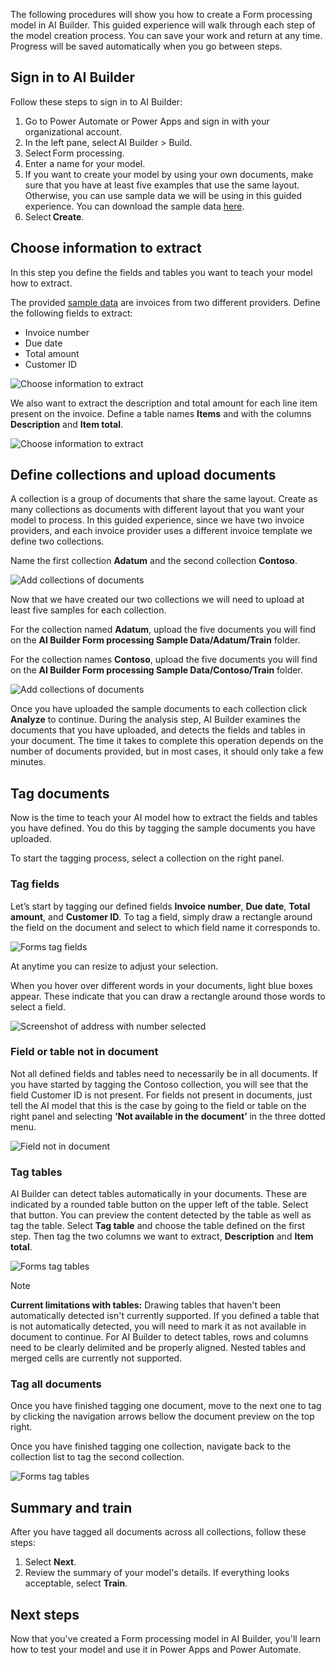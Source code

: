 The following procedures will show you how to create a Form processing model in AI Builder. This guided experience will walk through each step of the model creation process. You can save your work and return at any time. Progress will be saved automatically when you go between steps. 

## Sign in to AI Builder

Follow these steps to sign in to AI Builder:

1.  Go to Power Automate or Power Apps and sign in with your organizational account. 
1.  In the left pane, select AI Builder > Build. 
1.  Select Form processing. 
1.  Enter a name for your model. 
1.  If you want to create your model by using your own documents, make sure that you have at least five examples that use the same layout. Otherwise, you can use sample data we will be using in this guided experience. You can download the sample data [here](https://go.microsoft.com/fwlink/?linkid=2128080).  
1.  Select **Create**. 

## Choose information to extract 

In this step you define the fields and tables you want to teach your model how to extract. 
 
The provided [sample data](https://go.microsoft.com/fwlink/?linkid=2128080) are invoices from two different providers. Define the following fields to extract: 

 - Invoice number 
 - Due date 
 - Total amount 
 - Customer ID 

![Choose information to extract](../media/forms-choose-information.gif)

We also want to extract the description and total amount for each line item present on the invoice. Define a table names **Items** and with the columns **Description** and **Item total**. 

![Choose information to extract](../media/forms-choose-information-2.gif)

## Define collections and upload documents 

A collection is a group of documents that share the same layout. Create as many collections as documents with different layout that you want your model to process. In this guided experience, since we have two invoice providers, and each invoice provider uses a different invoice template we define two collections. 
 
Name the first collection **Adatum** and the second collection **Contoso**.  

![Add collections of documents](../media/form-processing-add-collections.gif)
 
Now that we have created our two collections we will need to upload at least five samples for each collection. 
 
For the collection named **Adatum**, upload the five documents you will find on the **AI Builder Form processing Sample Data/Adatum/Train** folder. 

For the collection names **Contoso**, upload the five documents you will find on the **AI Builder Form processing Sample Data/Contoso/Train** folder.  
 
![Add collections of documents](../media/form-processing-add-collections-2.gif)
 
Once you have uploaded the sample documents to each collection click **Analyze** to continue. During the analysis step, AI Builder examines the documents that you have uploaded, and detects the fields and tables in your document. The time it takes to complete this operation depends on the number of documents provided, but in most cases, it should only take a few minutes.

## Tag documents

Now is the time to teach your AI model how to extract the fields and tables you have defined. You do this by tagging the sample documents you have uploaded.  

To start the tagging process, select a collection on the right panel. 


### Tag fields

Let’s start by tagging our defined fields **Invoice number**, **Due date**, **Total amount**, and **Customer ID**. To tag a field, simply draw a rectangle around the field on the document and select to which field name it corresponds to.

![Forms tag fields](../media/forms-tag-fields.gif)

At anytime you can resize to adjust your selection.

When you hover over different words in your documents, light blue boxes appear. These indicate that you can draw a rectangle around those words to select a field.

![Screenshot of address with number selected](../media/forms-address.png)

### Field or table not in document

Not all defined fields and tables need to necessarily be in all documents. If you have started by tagging the Contoso collection, you will see that the field Customer ID is not present. For fields not present in documents, just tell the AI model that this is the case by going to the field or table on the right panel and selecting **‘Not available in the document’** in the three dotted menu.  

![Field not in document](../media/forms-not-available-in-document.gif)

### Tag tables

AI Builder can detect tables automatically in your documents. These are indicated by a rounded table button on the upper left of the table. Select that button. You can preview the content detected by the table as well as tag the table. Select **Tag table** and choose the table defined on the first step. Then tag the two columns we want to extract, **Description** and **Item total**.  

![Forms tag tables](../media/forms-tag-tables.gif)

> [!NOTE] 
>**Current limitations with tables:** 
> Drawing tables that haven't been automatically detected isn't currently supported. If you defined a table that is not automatically detected, you will need to mark it as not available in document to continue. 
> For AI Builder to detect tables, rows and columns need to be clearly delimited and be properly aligned. Nested tables and merged cells are currently not supported. 

### Tag all documents 

Once you have finished tagging one document, move to the next one to tag by clicking the navigation arrows bellow the document preview on the top right. 

Once you have finished tagging one collection, navigate back to the collection list to tag the second collection.  

![Forms tag tables](../media/forms-tag-tables-2.gif)

## Summary and train

After you have tagged all documents across all collections, follow these steps:

1.  Select **Next**.
2.  Review the summary of your model's details. If everything looks acceptable, select **Train**.

## Next steps

Now that you've created a Form processing model in AI Builder, you'll learn how to test your model and use it in Power Apps and Power Automate. 
